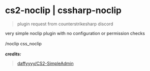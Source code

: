 # cs2-noclip | cssharp-noclip
>plugin request from counterstrikesharp discord

very simple noclip plugin with no configuration or permission checks
<br></br>
/noclip css_noclip
<br></br>
***credits:***
>[daffyyyy/CS2-SimpleAdmin](https://github.com/daffyyyy/CS2-SimpleAdmin)

